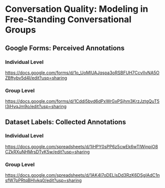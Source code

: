 # Conversation Quality: Modeling in Free-Standing Conversational Groups

## Google Forms: Perceived Annotations
### Individual Level
https://docs.google.com/forms/d/1o_UoMlUAJqspa3oRSBFUH7CcvIIvNA5OZBftybv5d4I/edit?usp=sharing
### Group Level
https://docs.google.com/forms/d/1Cddi5bvd6dPxWrGxPSjhm3KrzJztgQuT5l3iHyqJm9o/edit?usp=sharing

## Dataset Labels: Collected Annotations
### Individual Level
https://docs.google.com/spreadsheets/d/1iHPY0sPP6z5cwEk6wTlWjnpiO8CZkRXuNHMrsDTvK5w/edit?usp=sharing
### Group Level
https://docs.google.com/spreadsheets/d/1AK4I7oDELIsDd3RzK6DSgIAdC1nsfW7pPRtqBHlvkq0/edit?usp=sharing 
